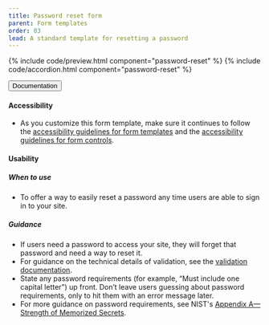 ```yaml
---
title: Password reset form
parent: Form templates
order: 03
lead: A standard template for resetting a password
---
```


{% include code/preview.html component="password-reset" %}
{% include code/accordion.html component="password-reset" %}
<div class="usa-accordion-bordered">
  <button class="usa-button-unstyled usa-accordion-button"
      aria-expanded="true" aria-controls="password-reset-docs">
    Documentation
  </button>
  <div id="password-reset-docs" aria-hidden="false" class="usa-accordion-content usa-prose">
    <h4 class="usa-heading">Accessibility</h4>
    <ul class="usa-content-list">
      <li>As you customize this form template, make sure it continues to follow the <a href="{{ site.baseurl }}/form-templates/">accessibility guidelines for form templates</a> and the <a href="{{ site.baseurl }}/form-controls/">accessibility guidelines for form controls</a>.</li>
    </ul>
    <h4 class="usa-heading">Usability</h4>
    <h5>When to use</h5>
    <ul class="usa-content-list">
      <li>To offer a way to easily reset a password any time users are able to sign in to your site.</li>
    </ul>
    <h5>Guidance</h5>
    <ul class="usa-content-list">
      <li>If users need a password to access your site, they will forget that password and need a way to reset it.</li>
      <li>For guidance on the technical details of validation, see the
        <a href="/components/form-controls/#validation">validation documentation</a>.</li>
      <li>State any password requirements (for example, “Must include one capital letter”) up front. Don’t leave users guessing about password requirements, only to hit them with an error message later.</li>
      <li>For more guidance on password requirements, see NIST's <a href="https://github.com/usnistgov/800-63-3/blob/nist-pages/sp800-63b/appA_memorized.md">Appendix A—Strength of Memorized Secrets</a>.</li>
    </ul>
  </div>
</div>
